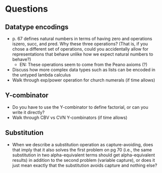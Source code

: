 # Questions

## Datatype encodings
- p. 67 defines natural numbers in terms of having zero and operations iszero, succ, and pred. Why these three operations? (That is, if you chose a different set of operations, could you accidentally allow for representations that behave unlike how we expect natural numbers to behave?)
    + EN: These operations seem to come from the Peano axioms (?) 
- Discuss how more complex data types such as lists can be encoded in the untyped lambda calculus     
- Walk through exp/power operation for church numerals (if time allows)           

## Y-combinator
- Do you have to use the Y-combinator to define factorial, or can you write it directly?         
- Walk through CBV vs CVN Y-combinators (if time allows)           

## Substitution
- When we describe a substitution operation as capture-avoiding, does that imply that it also solves the first problem on pg 70 (i.e., the same substitution in two alpha-equivalent terms should get alpha-equivalent results) in addition to the second problem (variable capture), or does it just mean exactly that the substitution avoids capture and nothing else?    
